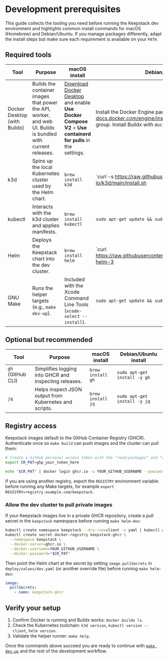 # Development prerequisites

This guide collects the tooling you need before running the Keepstack dev environment and highlights common install commands for macOS (Homebrew) and Debian/Ubuntu. If you manage packages differently, adapt the install steps but make sure each requirement is available on your `PATH`.

## Required tools

| Tool | Purpose | macOS install | Debian/Ubuntu install |
| --- | --- | --- | --- |
| Docker Desktop <br /> (with Buildx) | Builds the container images that power the API, worker, and web UI. Buildx is bundled with current releases. | [Download Docker Desktop](https://www.docker.com/products/docker-desktop/) and enable **Use Docker Compose V2** + **Use containerd for pulls** in the settings. | Install the Docker Engine packages from [docs.docker.com/engine/install](https://docs.docker.com/engine/install/) and add your user to the `docker` group. Install Buildx with `docker buildx install`. |
| k3d | Spins up the local Kubernetes cluster used by the Helm chart. | `brew install k3d` | `curl -s https://raw.githubusercontent.com/k3d-io/k3d/main/install.sh | bash` |
| kubectl | Interacts with the k3d cluster and applies manifests. | `brew install kubectl` | `sudo apt-get update && sudo apt-get install -y kubectl` |
| Helm | Deploys the Keepstack chart into the dev cluster. | `brew install helm` | `curl https://raw.githubusercontent.com/helm/helm/main/scripts/get-helm-3 | bash` |
| GNU Make | Runs the helper targets (e.g., `make dev-up`). | Included with the Xcode Command Line Tools (`xcode-select --install`). | `sudo apt-get update && sudo apt-get install -y make` |

## Optional but recommended

| Tool | Purpose | macOS install | Debian/Ubuntu install |
| --- | --- | --- | --- |
| `gh` (GitHub CLI) | Simplifies logging into GHCR and inspecting releases. | `brew install gh` | `sudo apt-get install -y gh` |
| `jq` | Helps inspect JSON output from Kubernetes and scripts. | `brew install jq` | `sudo apt-get install -y jq` |

## Registry access

Keepstack images default to the GitHub Container Registry (GHCR). Authenticate once so `make build` can push images and the cluster can pull them:

```sh
# Create a GitHub personal access token with the "read:packages" and "write:packages" scopes
export CR_PAT=ghp_your_token_here

echo "$CR_PAT" | docker login ghcr.io -u YOUR_GITHUB_USERNAME --password-stdin
```

If you are using another registry, export the `REGISTRY` environment variable before running any Make targets, for example `export REGISTRY=registry.example.com/keepstack`.

### Allow the dev cluster to pull private images

If your Keepstack images live in a private GHCR repository, create a pull secret in the `keepstack` namespace before running `make helm-dev`:

```sh
kubectl create namespace keepstack --dry-run=client -o yaml | kubectl apply -f -
kubectl create secret docker-registry keepstack-ghcr \
  --namespace keepstack \
  --docker-server=ghcr.io \
  --docker-username=YOUR_GITHUB_USERNAME \
  --docker-password="$CR_PAT"
```

Then point the Helm chart at the secret by setting `image.pullSecrets` in `deploy/values/dev.yaml` (or another override file) before running `make helm-dev`:

```yaml
image:
  pullSecrets:
    - name: keepstack-ghcr
```

## Verify your setup

1. Confirm Docker is running and Buildx works: `docker buildx ls`.
2. Check the Kubernetes toolchain: `k3d version`, `kubectl version --client`, `helm version`.
3. Validate the helper runner: `make help`.

Once the commands above succeed you are ready to continue with [`make dev-up`](../README.md#quickstart) and the rest of the development workflow.
